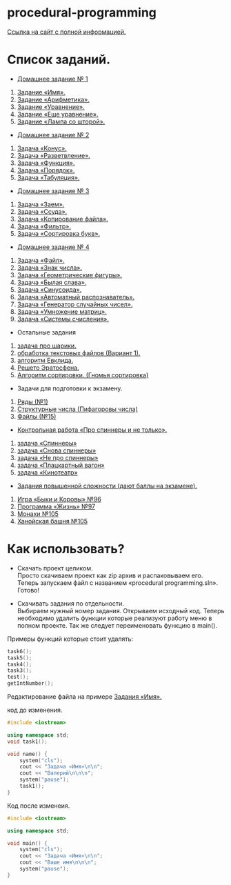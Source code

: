 # procedural-programming
[Ссылка на сайт с полной информацией.](https://lizochekk.jimdofree.com)

# Список заданий.
* [Домашнее задание № 1](https://lizochekk.jimdofree.com/app/download/14180618578/Все+ДЗ.pdf?t=1584361874)
 1. [Задание «Имя».](https://github.com/vbg911/procedural-programming/blob/master/procedural%20programming/Name.cpp) 
 2. [Задание «Арифметика».](https://github.com/vbg911/procedural-programming/blob/master/procedural%20programming/Arithemic.cpp) 
 3. [Задание «Уравнение».](https://github.com/vbg911/procedural-programming/blob/master/procedural%20programming/Equation.cpp) 
 4. [Задание «Еще уравнение».](https://github.com/vbg911/procedural-programming/blob/master/procedural%20programming/AnotherEquation.cpp)
 5. [Задание «Лампа со шторой».](https://github.com/vbg911/procedural-programming/blob/master/procedural%20programming/lampWithCurtain.cpp)
* [Домашнее задание № 2](https://lizochekk.jimdofree.com/app/download/14180618578/Все+ДЗ.pdf?t=1584361874)
 1. [Задача «Конус».](https://github.com/vbg911/procedural-programming/blob/master/procedural%20programming/Cone.cpp)
 2. [Задача «Разветвление».](https://github.com/vbg911/procedural-programming/blob/master/procedural%20programming/Branching.cpp)
 3. [Задача «Функция».](https://github.com/vbg911/procedural-programming/blob/master/procedural%20programming/Function.cpp)
 4. [Задача «Порядок».](https://github.com/vbg911/procedural-programming/blob/master/procedural%20programming/Order.cpp)
 5. [Задача «Табуляция».](https://github.com/vbg911/procedural-programming/blob/master/procedural%20programming/Tabulation.cpp)
* [Домашнее задание № 3](https://lizochekk.jimdofree.com/app/download/14180618578/Все+ДЗ.pdf?t=1584361874)
 1. [Задача «Заем».](https://github.com/vbg911/procedural-programming/blob/master/procedural%20programming/Loan.cpp)
 2. [Задача «Ссуда».](https://github.com/vbg911/procedural-programming/blob/master/procedural%20programming/Lending.cpp)
 3. [Задача «Копирование файла».](https://github.com/vbg911/procedural-programming/blob/master/procedural%20programming/CopyingFile.cpp)
 4. [Задача «Фильтр».](https://github.com/vbg911/procedural-programming/blob/master/procedural%20programming/filter.cpp)
 5. [Задача «Сортировка букв».](https://github.com/vbg911/procedural-programming/blob/master/procedural%20programming/Sortingofletters.cpp)
* [Домашнее задание № 4](https://lizochekk.jimdofree.com/app/download/14180618578/Все+ДЗ.pdf?t=1584361874)
 1. [Задача «Файл».](https://github.com/vbg911/procedural-programming/blob/master/procedural%20programming/file.cpp)
 2. [Задача «Знак числа».](https://github.com/vbg911/procedural-programming/blob/master/procedural%20programming/NumberSign.cpp)
 3. [Задача «Геометрические фигуры».](https://github.com/vbg911/procedural-programming/blob/master/procedural%20programming/GeometricalFigure.cpp)
 4. [Задача «Былая слава».](https://github.com/vbg911/procedural-programming/blob/master/procedural%20programming/FormerGlory.cpp)
 5. [Задача «Синусоида».](https://github.com/vbg911/procedural-programming/blob/master/procedural%20programming/Sinusoid.cpp)
 6. [Задача «Автоматный распознаватель».](https://github.com/vbg911/procedural-programming/blob/master/procedural%20programming/Recognizer.cpp)
 7. [Задача «Генератор случайных чисел».](https://github.com/vbg911/procedural-programming/blob/master/procedural%20programming/RandomNumberGenerator.cpp)
 8. [Задача «Умножение матриц».](https://github.com/vbg911/procedural-programming/blob/master/procedural%20programming/Matrix.cpp)
 9. [Задача «Системы счисления».](https://github.com/vbg911/procedural-programming/blob/master/procedural%20programming/NumberSystem.cpp)
* Остальные задания
 1. [задача про шарики.](https://github.com/vbg911/procedural-programming/blob/master/procedural%20programming/Globs.cpp)
 3. [обработка текстовых файлов (Вариант 1).](https://github.com/vbg911/procedural-programming/blob/master/procedural%20programming/ProcessingTextFiles.cpp)
 4. [алгоритм Евклида.](https://github.com/vbg911/procedural-programming/blob/master/procedural%20programming/EuclideanAlgorithm.cpp)
 5. [Решето Эратосфена.](https://github.com/vbg911/procedural-programming/blob/master/procedural%20programming/Sieve.cpp)
 6. [Алгоритм сортировки. (Гномья сортировка)](https://github.com/vbg911/procedural-programming/blob/master/procedural%20programming/Gnomesort.cpp)
 * Задачи для подготовки к экзамену. 
 1. [Ряды (№1)](https://github.com/vbg911/procedural-programming/blob/master/procedural%20programming/rows.cpp)
 2. [Структурные числа (Пифагоровы числа)](https://github.com/vbg911/procedural-programming/blob/master/procedural%20programming/Pythagorean_numbers.cpp)
 3. [Файлы (№15)](https://github.com/vbg911/procedural-programming/blob/master/procedural%20programming/files.cpp)
 * [Контрольная работа «Про спиннеры и не только».](https://lizochekk.jimdofree.com/app/download/13982434878/Про+спиннеры+и+не+только.pdf?t=1572619377)
 1. [задача «Спиннеры»](https://github.com/vbg911/procedural-programming/blob/master/procedural%20programming/Spinners.cpp)
 2. [задача «Снова спиннеры»](https://github.com/vbg911/procedural-programming/blob/master/procedural%20programming/Spinnersagain.cpp)
 3. [задача «Не про спиннеры»](https://github.com/vbg911/procedural-programming/blob/master/procedural%20programming/Notspinners.cpp)
 4. [задача «Плацкартный вагон»](https://github.com/vbg911/procedural-programming/blob/master/procedural%20programming/Railway.cpp)
 5. [задача «Кинотеатр»](https://github.com/vbg911/procedural-programming/blob/master/procedural%20programming/Cinema.cpp)
* [Задания повышенной сложности (дают баллы на экзамене).](https://lizochekk.jimdofree.com/app/download/14201286278/База+заданий.pdf?t=1584361874)
 1. [Игра «Быки и Коровы» №96](https://github.com/vbg911/procedural-programming/blob/master/procedural%20programming/Bullsandcows.cpp)
 2. [Программа «Жизнь» №97](https://github.com/vbg911/procedural-programming/blob/master/procedural%20programming/life.cpp)
 3. [Монахи №105](https://github.com/vbg911/procedural-programming/blob/master/procedural%20programming/Monks.cpp)
 4. [Ханойская башня №105](https://github.com/vbg911/procedural-programming/blob/master/procedural%20programming/Hanoitower.cpp)

# Как использовать?
 * Скачать проект целиком.  
  Просто скачиваем проект как zip архив и распаковываем его. Теперь запускаем файл с названием «procedural programming.sln». Готово!
 
 * Скачивать задания по отдельности.  
  Выбираем нужный номер задания. Открываем исходный код. Теперь необходимо удалить функции которые реализуют работу меню в полном проекте. Так же следует переименовать функцию в main().  

Примеры функций которые стоит удалять: 
```c++
task6();
task5();
task4();
task3();
test();
getIntNumber();
```
Редактирование файла на примере [Задания «Имя».](https://github.com/vbg911/procedural-programming/blob/master/procedural%20programming/Name.cpp) 

код до изменения.

```c++
#include <iostream>

using namespace std;
void task1();

void name() {
	system("cls");
	cout << "Задача «Имя»\n\n";
	cout << "Валерий\n\n\n";
	system("pause");
	task1();
}
```

Код после изменеия.

```c++
#include <iostream>

using namespace std;

void main() {
	system("cls");
	cout << "Задача «Имя»\n\n";
	cout << "Ваше имя\n\n\n";
	system("pause");
}
```
